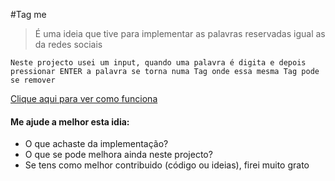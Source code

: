 #Tag me
>É uma ideia que tive para implementar as palavras reservadas igual as da redes sociais

`Neste projecto usei um input, quando uma palavra é digita e depois pressionar ENTER a palavra se torna numa Tag onde essa mesma Tag pode se remover`

[Clique aqui para ver como funciona](https://dgdesignn.github.io/tag_me/)

#### Me ajude a melhor esta idia:
- O que achaste da implementação?
- O que se pode melhora ainda neste projecto?
- Se tens como melhor contribuido (código ou ideias), firei muito grato

